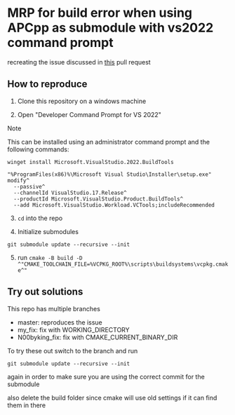 # MRP for build error when using APCpp as submodule with vs2022 command prompt

recreating the issue discussed in [this](https://github.com/N00byKing/APCpp/pull/22) pull request


## How to reproduce

1. Clone this repository on a windows machine

2. Open "Developer Command Prompt for VS 2022"

> [!NOTE]
>  This can be installed using an administrator command prompt and the following commands:
>  ```
>  winget install Microsoft.VisualStudio.2022.BuildTools 
>  ```
>  ```
>  "%ProgramFiles(x86)%\Microsoft Visual Studio\Installer\setup.exe" modify^
>    --passive^
>    --channelId VisualStudio.17.Release^
>    --productId Microsoft.VisualStudio.Product.BuildTools^
>    --add Microsoft.VisualStudio.Workload.VCTools;includeRecommended
>  ```

3. `cd` into the repo

4. Initialize submodules
  ```
  git submodule update --recursive --init
  ```

5. run `cmake -B build -D ^"CMAKE_TOOLCHAIN_FILE=%VCPKG_ROOT%\scripts\buildsystems\vcpkg.cmake^"`

## Try out solutions

This repo has multiple branches

 - master: reproduces the issue
 - my_fix: fix with WORKING_DIRECTORY
 - N00byking_fix: fix with CMAKE_CURRENT_BINARY_DIR

To try these out switch to the branch and run
```
git submodule update --recursive --init
```
again in order to make sure you are using the correct commit for the submodule

also delete the build folder since cmake will use old settings if it can find them in there